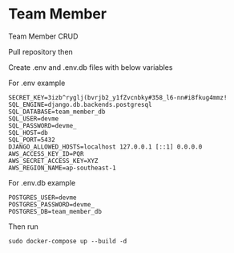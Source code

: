 # Team Member
Team Member CRUD

Pull repository then

Create .env and .env.db files with below variables

For .env example

	SECRET_KEY=3izb^ryglj(bvrjb2_y1fZvcnbky#358_l6-nn#i8fkug4mmz!
	SQL_ENGINE=django.db.backends.postgresql
	SQL_DATABASE=team_member_db
	SQL_USER=devme
	SQL_PASSWORD=devme_
	SQL_HOST=db
	SQL_PORT=5432
	DJANGO_ALLOWED_HOSTS=localhost 127.0.0.1 [::1] 0.0.0.0 
	AWS_ACCESS_KEY_ID=PQR
	AWS_SECRET_ACCESS_KEY=XYZ
	AWS_REGION_NAME=ap-southeast-1

For .env.db example

	POSTGRES_USER=devme
	POSTGRES_PASSWORD=devme_
	POSTGRES_DB=team_member_db
	
	
Then run 

	sudo docker-compose up --build -d
